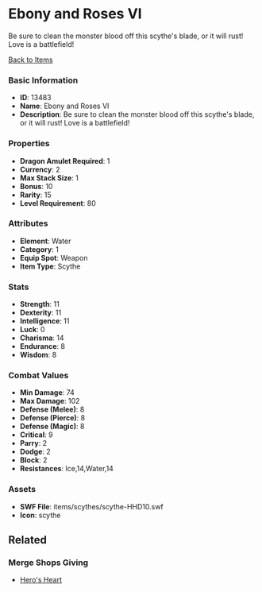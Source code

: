 # Ebony and Roses VI

Be sure to clean the monster blood off this scythe's blade, or it will rust!  Love is a battlefield!

[Back to Items](../items.md)

### Basic Information

- **ID**: 13483
- **Name**: Ebony and Roses VI
- **Description**: Be sure to clean the monster blood off this scythe&#039;s blade, or it will rust!  Love is a battlefield!

### Properties

- **Dragon Amulet Required**: 1
- **Currency**: 2
- **Max Stack Size**: 1
- **Bonus**: 10
- **Rarity**: 15
- **Level Requirement**: 80

### Attributes

- **Element**: Water
- **Category**: 1
- **Equip Spot**: Weapon
- **Item Type**: Scythe

### Stats

- **Strength**: 11
- **Dexterity**: 11
- **Intelligence**: 11
- **Luck**: 0
- **Charisma**: 14
- **Endurance**: 8
- **Wisdom**: 8

### Combat Values

- **Min Damage**: 74
- **Max Damage**: 102
- **Defense (Melee)**: 8
- **Defense (Pierce)**: 8
- **Defense (Magic)**: 8
- **Critical**: 9
- **Parry**: 2
- **Dodge**: 2
- **Block**: 2
- **Resistances**: Ice,14,Water,14

### Assets

- **SWF File**: items/scythes/scythe-HHD10.swf
- **Icon**: scythe

## Related

### Merge Shops Giving

- [Hero's Heart](../merge-shops/53-hero-s-heart.md)

